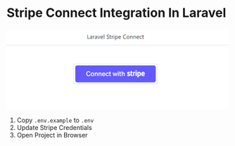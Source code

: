 # Stripe Connect Integration In Laravel 
<p align="center"><img src="https://github.com/ultimateakash/laravel-stripe-connect/blob/master/public/images/laravel-stripe-connect.png"></p> 

1. Copy `.env.example` to `.env`
2. Update Stripe Credentials
3. Open Project in Browser
